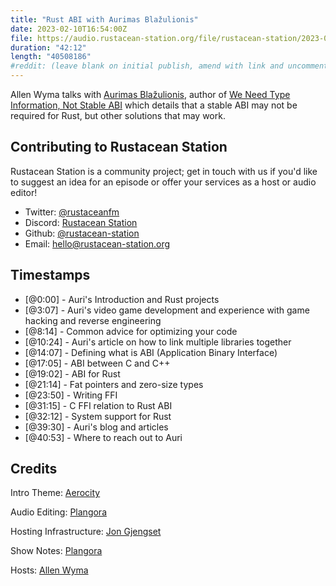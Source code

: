```yaml
---
title: "Rust ABI with Aurimas Blažulionis"
date: 2023-02-10T16:54:00Z
file: https://audio.rustacean-station.org/file/rustacean-station/2023-02-10-23-02-10-aurimas-blažulionis.mp3
duration: "42:12"
length: "40508186"
#reddit: (leave blank on initial publish, amend with link and uncomment this line after Reddit thread has been posted)
---
```

Allen Wyma talks with [Aurimas Blažulionis](https://blaz.is/), author of [We Need Type Information, Not Stable ABI](https://blaz.is/blog/post/we-dont-need-a-stable-abi/) which details that a stable ABI may not be required for Rust, but other solutions that may work.

## Contributing to Rustacean Station

Rustacean Station is a community project; get in touch with us if you'd like to suggest an idea for an episode or offer your services as a host or audio editor!

- Twitter: [@rustaceanfm](https://twitter.com/rustaceanfm)
- Discord: [Rustacean Station](https://discord.gg/cHc3Gyc)
- Github: [@rustacean-station](https://github.com/rustacean-station/)
- Email: [hello@rustacean-station.org](mailto:hello@rustacean-station.org)

## Timestamps
- [@0:00] - Auri's Introduction and Rust projects
- [@3:07] - Auri's video game development and experience with game hacking and reverse engineering
- [@8:14] - Common advice for optimizing your code
- [@10:24] - Auri's article on how to link multiple libraries together
- [@14:07] - Defining what is ABI (Application Binary Interface)
- [@17:05] - ABI between C and C++
- [@19:02] - ABI for Rust
- [@21:14] - Fat pointers and zero-size types
- [@23:50] - Writing FFI
- [@31:15] - C FFI relation to Rust ABI
- [@32:12] - System support for Rust
- [@39:30] - Auri's blog and articles
- [@40:53] - Where to reach out to Auri

## Credits
Intro Theme: [Aerocity](https://twitter.com/AerocityMusic)

Audio Editing: [Plangora](https://twitter.com/plangora)

Hosting Infrastructure: [Jon Gjengset](https://twitter.com/jonhoo/)

Show Notes: [Plangora](https://twitter.com/plangora)

Hosts: [Allen Wyma](https://twitter.com/allenwyma)
